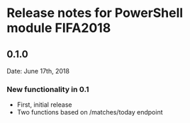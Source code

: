 # Release notes for PowerShell module FIFA2018

## 0.1.0

Date: June 17th, 2018

### New functionality in 0.1

- First, initial release
- Two functions based on /matches/today endpoint
